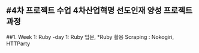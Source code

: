 #4차 프로젝트 수업
4차산업혁명 선도인재 양성 프로젝트 과정
---
##1. Week 1: Ruby
-day 1: Ruby 입문,
    *Ruby 활용 Scraping : Nokogiri, HTTParty
